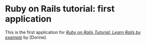 # Ruby on Rails tutorial: first application

This is the first application for [*Ruby on Rails Tutorial: Learn Rails by example*](http://railstutorial.org/) by [Dorine].
